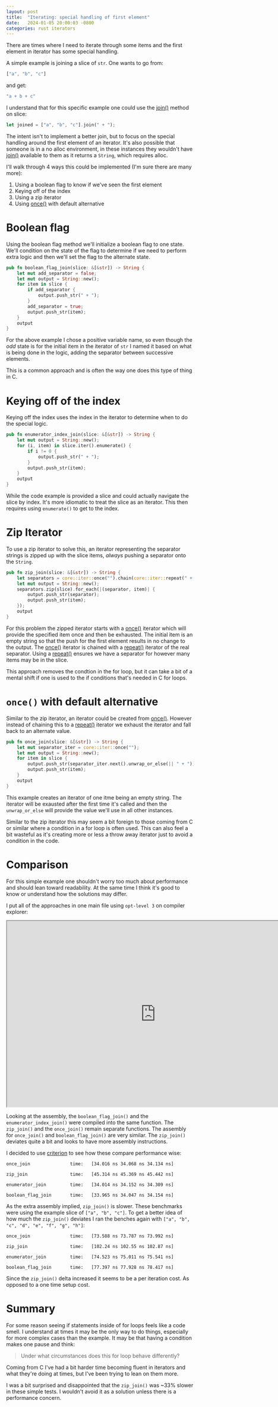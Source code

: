 ```yaml
---
layout: post
title:  "Iterating: special handling of first element"
date:   2024-01-05 20:00:03 -0800
categories: rust iterators
---
```


There are times where I need to iterate through some items and the first element
in iterator has some special handling.

A simple example is joining a slice of `str`. One wants to go from:

```rust
["a", "b", "c"]
```

and get:

```rust
"a + b + c"
```

I understand that for this specific example one could use the [join()][join]
method on slice:

```rust
let joined = ["a", "b", "c"].join(" + ");
```

The intent isn't to implement a better join, but to focus on the special
handling around the first element of an iterator. It's also possible that
someone is in a no alloc environment, in these instances they wouldn't have
[join()][join] available to them as it returns a `String`, which requires alloc.

I'll walk through 4 ways this could be implemented (I'm sure there are many more):

1. Using a boolean flag to know if we've seen the first element
2. Keying off of the index
3. Using a zip iterator 
4. Using [once()][once] with default alternative

# Boolean flag

Using the boolean flag method we'll initialize a boolean flag to one state.
We'll condition on the state of the flag to determine if we need to perform
extra logic and then we'll set the flag to the alternate state.

```rust
pub fn boolean_flag_join(slice: &[&str]) -> String {
    let mut add_separator = false;
    let mut output = String::new();
    for item in slice {
        if add_separator {
            output.push_str(" + ");
        }
        add_separator = true;
        output.push_str(item);
    }
    output
}
```

For the above example I chose a positive variable name, so even though the _odd_
state is for the initial item in the iterator of `str` I named it based on what
is being done in the logic, adding the separator between successive elements.

This is a common approach and is often the way one does this type of thing in
C. 

# Keying off of the index

Keying off the index uses the index in the iterator to determine when to do
the special logic. 

```rust
pub fn enumerator_index_join(slice: &[&str]) -> String {
    let mut output = String::new();
    for (i, item) in slice.iter().enumerate() {
        if i != 0 {
            output.push_str(" + ");
        }
        output.push_str(item);
    }
    output
}
```

While the code example is provided a slice and could actually navigate the slice
by index. It's more idiomatic to treat the slice as an iterator. This then
requires using `enumerate()` to get to the index.

# Zip Iterator

To use a zip iterator to solve this, an iterator representing the separator
strings is zipped up with the slice items, *always* pushing a separator onto
the `String`.

```rust
pub fn zip_join(slice: &[&str]) -> String {
    let separators = core::iter::once("").chain(core::iter::repeat(" + "));
    let mut output = String::new();
    separators.zip(slice).for_each(|(separator, item)| {
        output.push_str(separator);
        output.push_str(item);
    });
    output
}
```

For this problem the zipped iterator starts with a [once()][once] iterator which
will provide the specified item once and then be exhausted. The initial item is
an empty string so that the push for the first element results in no change to
the output. The [once()][once] iterator is chained with a [repeat()][repeat]
iterator of the real separator. Using a [repeat()][repeat] ensures we have a
separator for however many items may be in the slice.

This approach removes the condtion in the for loop, but it can take a bit of a
mental shift if one is used to the if conditions that's needed in C for loops.

# `once()` with default alternative

Similar to the zip iterator, an iterator could be created from [once()][once].
However instead of chaining this to a [repeat()][repeat] iterator we exhaust the
iterator and fall back to an alternate value.

```rust
pub fn once_join(slice: &[&str]) -> String {
    let mut separator_iter = core::iter::once("");
    let mut output = String::new();
    for item in slice {
        output.push_str(separator_iter.next().unwrap_or_else(|| " + "));
        output.push_str(item);
    }
    output
}
```

This example creates an iterator of one itme being an empty string. The iterator
will be exausted after the first time it's called and then the `unwrap_or_else`
will provide the value we'll use in all other instances.

Similar to the zip iterator this may seem a bit foreign to those coming from C
or similar where a condition in a for loop is often used. This can also feel a
bit wasteful as it's creating more or less a throw away iterator just to avoid a
condition in the code.

# Comparison

For this simple example one shouldn't worry too much about performance and
should lean toward readability. At the same time I think it's good to know or
understand how the solutions may differ.

I put all of the approaches in one main file using `opt-level 3` on compiler explorer:

<iframe width="800px" height="500px" src="https://godbolt.org/e#z:OYLghAFBqd5QCxAYwPYBMCmBRdBLAF1QCcAaPECAMzwBtMA7AQwFtMQByARg9KtQYEAysib0QXACx8BBAKoBnTAAUAHpwAMvAFYTStJg1DEArgoKkl9ZATwDKjdAGFUtEywYgATKUcAZPAZMADl3ACNMYhBJAGZSAAdUBUI7Bhc3Dz1E5NsBAKDQlgiorktMa1yGIQImYgJ0908fK0wbVOragnyQ8MjouPNOhszSwbruwuKJAEpLVBNiZHYOeJMwgGoqBnWBJYB9bVRAiAVaPCWQdYBSLwA2K4BWACEb2/NiR4ARafWAWiuYth1tViIFgNcAOwvDQAQXW8PW9AI6xYJmRSnitSYRGIe0IkWuMU%2B6zQxHYIHxURAu0wEBuXnp0wB0LhCKRKLROzRq2RAOJILBIBAQQA7hAmTEWQjNiR1viWHLtqdzphIVLpQj5gQeQA6VYKBB7d4nTCY4jYkh4giRHVBVQEcU6kwMEXm%2BJ7S3lJR0iFOK6%2B65eLyBp6BrzTCXqjVc7VovVmQ3G%2BWRq6w6X%2Bz6p1nwrU8rMZ/Ow1YbLbrABeeHdh2Oyougfuz1e7y%2BP3%2BgOBBFBRjVWel7IxWJxCkJxNJ5MpQppdKDjJ1yAQTGOY6FE5AZPimGx0%2BDN1DjJTabZmGRqORuc5fI7XdAwswYoP2fWA/NQ51FfiJzOS2mOv4uM384%2Bk4JpmhaZBytaLBMgG/pRhq54EPGBpGp2IGDiQD7Rjm3JxvqiaocmzK9giGaYZqOEEPmEKZrCWbFps2yMO4kRgXiDBYKoBxHAwn4qpcryPC8dzNg83x/ACQICt2sHEfC7KnjGPIjlegq3veRGHvCf7rBAeCkBBmBQYqT5fpgOqUo6TFsC%2BtI/DJmkangVByusYBgJeGg9g5WGKbhCYocQ24hmGZHRgW3nkbGiF4QFumQaFkI0Y%2BCFUUldFrAx6xhKgribgwexUAYwBcTWpn8XcglNp2Lbie2UngvZj7yZyTDoOgRqmuhxDKVQYhKBpTXHhyZ4Ucp9VCqK4oDdK2nysZtaqo1PlOesrXtc%2BYFeY%2BPkIUh%2BGBfSwWMtNWHhdtCJrR1oE4spnYmJgJ3RrtMVJvFj2JbJvmUbR1GFjC9Gliwi48XZUKff2pnKZVQZMPS%2Bn0mEcNhsg9JfO98RdgQtAMG527Zblhg9r9Qb6fj9CGAVRUlTxTamRG6OY9juP0lZLE3TJxM%2BOsrMvpagQcdT05vHTCUY4EWM45A9LvkTmYk%2BWlaC7TKr05Kn1i4ITNS0GNKy0jNJK8JIsDRmHCzLQnAPLwngcFopCoJwABKZjovMiyLV4MQ8KQBCaGbswANYgA8Gj6JwkjW379ucLwCggKHvu22bpBwLAMCICgqAsPEdCROQlBoNnudRMQXAQiHfB0NaxBxxAYRR2EgS1AAnpw3uN8wxDNwA8mE2itIn3uF2wgjdwwtCt0npBYGEJjAE4Yi0HH3C8FgQNGOIU/4GSbQAG6YMvduYKorRossdvi%2BUUdnGE5pdy4WBR52eAsG3yeFUwwAKAAangd7dxuG23t%2BCCBEGIdgUgZCCEUCodQU9dClAMEYNcLt9B4DCHHSAsxUDxEqMvX4TgfI7Vwb8eg%2B9aB8hiLwVA%2B9iCgiwJgqAzA2AgEwPgSopBd5iHupwLwGgvA8AjGUCoqQHDsWGJ4LgPh/CBB6EUPokhbgAE4EhJBSAICREgfDZHUQwCYvQoiKJUS0NoAgOh1E0aMcoA92g1HGLIyYfQYgPAhJYOx9RXCND0GMLoDiDEgGcRCWYCg3YXC4ObS2kcp4Ow4OsUw5hkDrC4DqcuOpPIQFwIQWUNwvbTF4InLQQiECbiwFEcUpAg4VwthwCOpBX4VxtnbGJsd44%2Bz9rMVOGcEL5wgIXHO9BiDBFYMseJBBEnJNuAADjSbwNhWT6F6BAcIUQ4hIFLJgWoKOCDSCuiYPEN%2BESOBW1II06hnBu6jVQM5UZ4yUkPDSTpFwRcBmBlyfk9psximtT6OU6ptT6mh1OdHDgLSE4fIqcHUO1SqEnKjs0tpSchHVK8FEppMcEWFNmLQ5I9hJBAA%3D"></iframe>

Looking at the assembly, the `boolean_flag_join()` and the
`enumerator_index_join()` were compiled into the same function. 
The `zip_join()` and the `once_join()` remain separate functions. The assembly
for `once_join()` and `boolean_flag_join()` are very similar. The `zip_join()`
deviates quite a bit and looks to have more assembly instructions.

I decided to use [criterion][criterion] to see how these compare performance
wise:

```
once_join               time:   [34.016 ns 34.068 ns 34.134 ns]

zip_join                time:   [45.314 ns 45.369 ns 45.442 ns]

enumerator_join         time:   [34.014 ns 34.152 ns 34.309 ns]

boolean_flag_join       time:   [33.965 ns 34.047 ns 34.154 ns]
```

As the extra assembly implied, `zip_join()` is slower. These benchmarks were
using the example slice of `["a", "b", "c"]`. To get a better idea of how much
the `zip_join()` deviates I ran the benches again with 
`["a", "b", "c", "d", "e", "f", "g", "h"]`:

```
once_join               time:   [73.588 ns 73.787 ns 73.992 ns]

zip_join                time:   [102.24 ns 102.55 ns 102.87 ns]

enumerator_join         time:   [74.523 ns 75.011 ns 75.541 ns]

boolean_flag_join       time:   [77.397 ns 77.928 ns 78.417 ns]
```

Since the `zip_join()` delta increased it seems to be a per iteration cost. As
opposed to a one time setup cost.

# Summary

For some reason seeing if statements inside of for loops feels like a code
smell. I understand at times it may be the only way to do things, especially for
more complex cases than the example. It may be that having a condition makes one
pause and think:

> Under what circumstances does this for loop behave differently?

Coming from C I've had a bit harder time becoming fluent in iterators and what
they're doing at times, but I've been trying to lean on them more.

I was a bit surprised and disappointed that the `zip_join()` was ~33% slower in
these simple tests. I wouldn't avoid it as a solution unless there is a
performance concern.

[join]: https://doc.rust-lang.org/std/primitive.slice.html#method.join
[once]: https://doc.rust-lang.org/stable/core/iter/fn.once.html
[repeat]: https://doc.rust-lang.org/stable/core/iter/fn.repeat.html
[criterion]: https://bheisler.github.io/criterion.rs/criterion/index.html